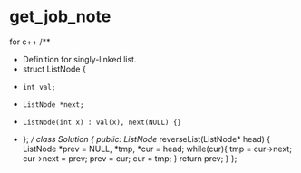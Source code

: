 # get_job_note
for c++
/**
 * Definition for singly-linked list.
 * struct ListNode {
 *     int val;
 *     ListNode *next;
 *     ListNode(int x) : val(x), next(NULL) {}
 * };
 */
class Solution {
public:
    ListNode* reverseList(ListNode* head) {
        ListNode *prev = NULL, *tmp, *cur = head;
        while(cur){
            tmp = cur->next;
            cur->next = prev;
            prev = cur;
            cur = tmp;
        }
        return prev;
    }
};
